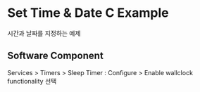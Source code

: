 # Set Time & Date C Example
시간과 날짜를 지정하는 예제

## Software Component
Services > Timers > Sleep Timer : Configure > Enable wallclock functionality 선택 